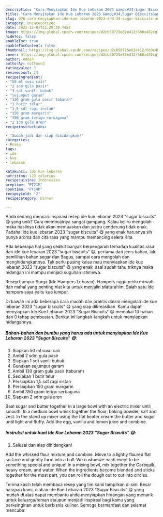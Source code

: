 ```yaml
---
description: "Cara Menyiapkan Ide Kue Lebaran 2023 &amp;#34;Sugar Biscuits&amp;#34; 😋 yang Mantap"
title: "Cara Menyiapkan Ide Kue Lebaran 2023 &amp;#34;Sugar Biscuits&amp;#34; 😋 yang Mantap"
slug: 976-cara-menyiapkan-ide-kue-lebaran-2023-and-34-sugar-biscuits-and-34-yang-mantap
category: Uncategorized
date: 2022-12-03T11:28:39.445Z
image: https://img-global.cpcdn.com/recipes/d2cb50725e82e412/680x482cq70/ide-kue-lebaran-2023-sugar-biscuits-foto-resep-utama.jpg
hideToc: false
enableToc: true
enableTocContent: false
thumbnail: https://img-global.cpcdn.com/recipes/d2cb50725e82e412/680x482cq70/ide-kue-lebaran-2023-sugar-biscuits-foto-resep-utama.jpg
cover: https://img-global.cpcdn.com/recipes/d2cb50725e82e412/680x482cq70/ide-kue-lebaran-2023-sugar-biscuits-foto-resep-utama.jpg
author: Admin
authorAv: notfound
ratingvalue: 3
reviewcount: 24
recipeingredient:
- "50 ml susu cair"
- "2 sdm gula pasir"
- "1 sdt vanili bubuk"
- "sejumput garam"
- "130 gram gula pasir taburan"
- "1 butir telur"
- "1,5 sdt ragi instan"
- "150 gram margarin"
- "350 gram terigu serbaguna"
- "2 sdm gula aren"
recipeinstructions:

- "Sudah jadi dan siap dihidangkan!"
categories:
- Resep
tags:
- ide
- kue
- lebaran

katakunci: ide kue lebaran 
nutrition: 129 calories
recipecuisine: Indonesian
preptime: "PT21M"
cooktime: "PT54M"
recipeyield: "2"
recipecategory: Dinner

---
```





Anda sedang mencari inspirasi resep ide kue lebaran 2023 &#34;sugar biscuits&#34; 😋 yang unik? Cara membuatnya sangat gampang. Kalau keliru mengolah maka hasilnya tidak akan memuaskan dan justru cenderung tidak enak. Padahal ide kue lebaran 2023 &#34;sugar biscuits&#34; 😋 yang enak harusnya sih punya aroma dan cita rasa yang mampu memancing selera Kita.





Ada beberapa hal yang sedikit banyak berpengaruh terhadap kualitas rasa dari ide kue lebaran 2023 &#34;sugar biscuits&#34; 😋, pertama dari jenis bahan, lalu pemilihan bahan segar dan Bagus, sampai cara mengolah dan menghidangkannya. Tak perlu pusing kalau mau menyiapkan ide kue lebaran 2023 &#34;sugar biscuits&#34; 😋 yang enak,      asal sudah tahu triknya maka hidangan ini mampu menjadi suguhan istimewa.














Resep Lumpur Surga (Ide Hampers Lebaran). Hampers ngga perlu mewah dan mahal yang penting niat kita untuk menjalin silaturahim. Salah satu ide hampers saya yaitu kue lumpur.






Di bawah ini ada beberapa cara mudah dan praktis dalam mengolah ide kue lebaran 2023 &#34;sugar biscuits&#34; 😋 yang siap dikreasikan. Kamu dapat menyiapkan Ide Kue Lebaran 2023 &#34;Sugar Biscuits&#34; 😋 memakai 10 bahan dan 0 tahap pembuatan. Berikut ini langkah-langkah untuk menyiapkan hidangannya.

<!--inarticleads1-->

##### Bahan-bahan dan bumbu yang harus ada untuk menyiapkan Ide Kue Lebaran 2023 &#34;Sugar Biscuits&#34; 😋:

1. Siapkan 50 ml susu cair
1. Ambil 2 sdm gula pasir
1. Siapkan 1 sdt vanili bubuk
1. Gunakan sejumput garam
1. Ambil 130 gram gula pasir (taburan)
1. Sediakan 1 butir telur
1. Persiapkan 1,5 sdt ragi instan
1. Persiapkan 150 gram margarin
1. Ambil 350 gram terigu serbaguna
1. Siapkan 2 sdm gula aren


Beat sugar and butter together in a large bowl with an electric mixer until smooth. In a medium bowl whisk together the flour, baking powder, salt and zest. In the stand up mixer using the flat beater cream the butter and sugar until light and fluffy. Add the egg, vanilla and lemon juice and combine. 

<!--inarticleads2-->

##### Instruksi untuk buat Ide Kue Lebaran 2023 &#34;Sugar Biscuits&#34; 😋:


1. Selesai dan siap dihidangkan!

Add the whisked flour mixture and combine. Move to a lightly floured flat surface and gently form into a ball. We customize each event to be something special and unique! In a mixing bowl, mix together the Carbquik, heavy cream, and water. When the ingredients become blended and sticks together for the most part, you can roll the dough out to cut into circles. 

Terima kasih telah membaca resep yang tim kami tampilkan di sini. Besar harapan kami, olahan Ide Kue Lebaran 2023 &#34;Sugar Biscuits&#34; 😋 yang mudah di atas dapat membantu anda menyiapkan hidangan yang menarik untuk keluarga/teman ataupun menjadi inspirasi bagi kamu yang berkeinginan untuk berbisnis kuliner. Semoga bermanfaat dan selamat mencoba!
